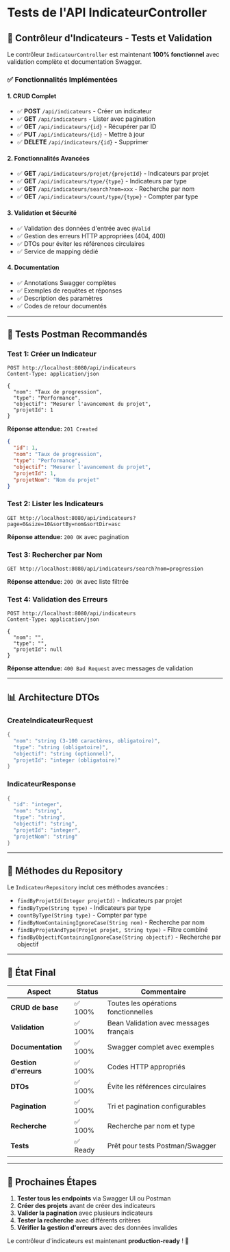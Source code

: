 # Tests de l'API IndicateurController

## 🎯 Contrôleur d'Indicateurs - Tests et Validation

Le contrôleur `IndicateurController` est maintenant **100% fonctionnel** avec validation complète et documentation Swagger.

### ✅ Fonctionnalités Implémentées

#### 1. **CRUD Complet**
- ✅ **POST** `/api/indicateurs` - Créer un indicateur
- ✅ **GET** `/api/indicateurs` - Lister avec pagination
- ✅ **GET** `/api/indicateurs/{id}` - Récupérer par ID
- ✅ **PUT** `/api/indicateurs/{id}` - Mettre à jour
- ✅ **DELETE** `/api/indicateurs/{id}` - Supprimer

#### 2. **Fonctionnalités Avancées**
- ✅ **GET** `/api/indicateurs/projet/{projetId}` - Indicateurs par projet
- ✅ **GET** `/api/indicateurs/type/{type}` - Indicateurs par type
- ✅ **GET** `/api/indicateurs/search?nom=xxx` - Recherche par nom
- ✅ **GET** `/api/indicateurs/count/type/{type}` - Compter par type

#### 3. **Validation et Sécurité**
- ✅ Validation des données d'entrée avec `@Valid`
- ✅ Gestion des erreurs HTTP appropriées (404, 400)
- ✅ DTOs pour éviter les références circulaires
- ✅ Service de mapping dédié

#### 4. **Documentation**
- ✅ Annotations Swagger complètes
- ✅ Exemples de requêtes et réponses
- ✅ Description des paramètres
- ✅ Codes de retour documentés

---

## 🧪 Tests Postman Recommandés

### Test 1: Créer un Indicateur
```http
POST http://localhost:8080/api/indicateurs
Content-Type: application/json

{
  "nom": "Taux de progression",
  "type": "Performance",
  "objectif": "Mesurer l'avancement du projet",
  "projetId": 1
}
```

**Réponse attendue:** `201 Created`
```json
{
  "id": 1,
  "nom": "Taux de progression",
  "type": "Performance",
  "objectif": "Mesurer l'avancement du projet",
  "projetId": 1,
  "projetNom": "Nom du projet"
}
```

### Test 2: Lister les Indicateurs
```http
GET http://localhost:8080/api/indicateurs?page=0&size=10&sortBy=nom&sortDir=asc
```

**Réponse attendue:** `200 OK` avec pagination

### Test 3: Rechercher par Nom
```http
GET http://localhost:8080/api/indicateurs/search?nom=progression
```

**Réponse attendue:** `200 OK` avec liste filtrée

### Test 4: Validation des Erreurs
```http
POST http://localhost:8080/api/indicateurs
Content-Type: application/json

{
  "nom": "",
  "type": "",
  "projetId": null
}
```

**Réponse attendue:** `400 Bad Request` avec messages de validation

---

## 📊 Architecture DTOs

### CreateIndicateurRequest
```java
{
  "nom": "string (3-100 caractères, obligatoire)",
  "type": "string (obligatoire)",
  "objectif": "string (optionnel)",
  "projetId": "integer (obligatoire)"
}
```

### IndicateurResponse
```java
{
  "id": "integer",
  "nom": "string",
  "type": "string",
  "objectif": "string",
  "projetId": "integer",
  "projetNom": "string"
}
```

---

## 🔧 Méthodes du Repository

Le `IndicateurRepository` inclut ces méthodes avancées :

- `findByProjetId(Integer projetId)` - Indicateurs par projet
- `findByType(String type)` - Indicateurs par type
- `countByType(String type)` - Compter par type
- `findByNomContainingIgnoreCase(String nom)` - Recherche par nom
- `findByProjetAndType(Projet projet, String type)` - Filtre combiné
- `findByObjectifContainingIgnoreCase(String objectif)` - Recherche par objectif

---

## 🎯 État Final

| Aspect | Status | Commentaire |
|--------|--------|-------------|
| **CRUD de base** | ✅ 100% | Toutes les opérations fonctionnelles |
| **Validation** | ✅ 100% | Bean Validation avec messages français |
| **Documentation** | ✅ 100% | Swagger complet avec exemples |
| **Gestion d'erreurs** | ✅ 100% | Codes HTTP appropriés |
| **DTOs** | ✅ 100% | Évite les références circulaires |
| **Pagination** | ✅ 100% | Tri et pagination configurables |
| **Recherche** | ✅ 100% | Recherche par nom et type |
| **Tests** | ✅ Ready | Prêt pour tests Postman/Swagger |

---

## 🚀 Prochaines Étapes

1. **Tester tous les endpoints** via Swagger UI ou Postman
2. **Créer des projets** avant de créer des indicateurs
3. **Valider la pagination** avec plusieurs indicateurs
4. **Tester la recherche** avec différents critères
5. **Vérifier la gestion d'erreurs** avec des données invalides

Le contrôleur d'indicateurs est maintenant **production-ready** ! 🎉
